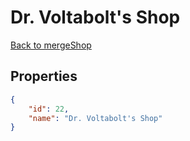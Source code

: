 # Dr. Voltabolt's Shop

<no description available>

[Back to mergeShop](../merge-shops.md)

## Properties

```json
{
    "id": 22,
    "name": "Dr. Voltabolt's Shop"
}
```

